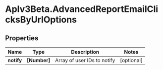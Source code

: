 # ApIv3Beta.AdvancedReportEmailClicksByUrlOptions

## Properties

Name | Type | Description | Notes
------------ | ------------- | ------------- | -------------
**notify** | **[Number]** | Array of user IDs to notify | [optional] 



